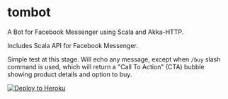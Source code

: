 # tombot

A Bot for Facebook Messenger using Scala and Akka-HTTP.

Includes Scala API for Facebook Messenger.

Simple test at this stage. Will echo any message, except when `/buy` slash command is used, which will return a
"Call To Action" (CTA) bubble showing product details and option to buy.

[![Deploy to Heroku](https://www.herokucdn.com/deploy/button.png)](https://heroku.com/deploy)
